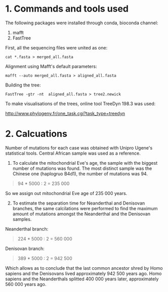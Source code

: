 # 1. Commands and tools used

The following packages were installed through conda, bioconda channel:
  1. mafft
  2. FastTree

First, all the sequencing files were united as one:
```
cat *.fasta > merged_all.fasta                     
```
Alignment using Mafft's default parameters:
```
mafft --auto merged_all.fasta > aligned_all.fasta
```
Building the tree:
```
FastTree -gtr -nt  aligned_all.fasta > tree2.newick
```
To make visualisations of the trees, online tool TreeDyn 198.3 was used:

http://www.phylogeny.fr/one_task.cgi?task_type=treedyn

# 2. Calcuations 

Number of mutations for each case was obtained with Unipro Ugene's statistical tools. Central African sample was used as a reference. 

1. To calculate the mitochondrial Eve's age, the sample with the biggest number of mutations was found. The most distinct sample was the Chinese one (haplogruo B4d1), the number of mutations was 94.

> 94 * 5000 : 2 = 235 000

So we assign out mitochondrial Eve age of 235 000 years.

2. To estimate the separation time for Neanderthal and Denisovan branches, the same calcilations were performed to find the maximum amount of mutations amongst the Neanderthal and the Denisovan samples.

Neanderthal branch:

> 224 * 5000 : 2 = 560 000

Denisovan branch:

> 389 * 5000 : 2 = 942 500

Which allows as to conclude that the last common ancestor shred by Homo sapiens and the Denisovans lived approximately 942 500 years ago. Homo sapiens and the Neanderthals splitted 400 000 years later, approximately 560 000 years ago. 
